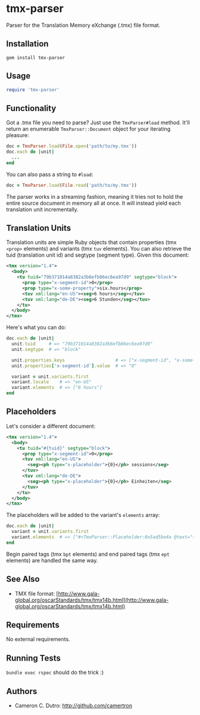 tmx-parser
=================

Parser for the Translation Memory eXchange (.tmx) file format.

## Installation

`gem install tmx-parser`

## Usage

```ruby
require 'tmx-parser'
```

## Functionality

Got a .tmx file you need to parse? Just use the `TmxParser#load` method. It'll return an enumerable `TmxParser::Document` object for your iterating pleasure:

```ruby
doc = TmxParser.load(File.open('path/to/my.tmx'))
doc.each do |unit|
  ...
end
```

You can also pass a string to `#load`:

```ruby
doc = TmxParser.load(File.read('path/to/my.tmx'))
```

The parser works in a streaming fashion, meaning it tries not to hold the entire source document in memory all at once. It will instead yield each translation unit incrementally.

## Translation Units

Translation units are simple Ruby objects that contain properties (tmx `<prop>` elements) and variants (tmx `tuv` elements). You can also retrieve the tuid (translation unit id) and segtype (segment type). Given this document:

```xml
<tmx version="1.4">
  <body>
    <tu tuid="79b371014a8382a3b6efb86ec6ea97d9" segtype="block">
      <prop type="x-segment-id">0</prop>
      <prop type="x-some-property">six.hours</prop>
      <tuv xml:lang="en-US"><seg>6 hours</seg></tuv>
      <tuv xml:lang="de-DE"><seg>6 Stunden</seg></tuv>
    </tu>
  </body>
</tmx>
```

Here's what you can do:

```ruby
doc.each do |unit|
  unit.tuid     # => "79b371014a8382a3b6efb86ec6ea97d9"
  unit.segtype  # => "block"

  unit.properties.keys                   # => ["x-segment-id", "x-some-property"]
  unit.properties['x-segment-id'].value  # => "0"

  variant = unit.variants.first
  variant.locale    # => "en-US"
  variant.elements  # => ["6 hours"]
end
```

## Placeholders

Let's consider a different document:

```xml
<tmx version="1.4">
  <body>
    <tu tuid="#{tuid}" segtype="block">
      <prop type="x-segment-id">0</prop>
      <tuv xml:lang="en-US">
        <seg><ph type="x-placeholder">{0}</ph> sessions</seg>
      </tuv>
      <tuv xml:lang="de-DE">
        <seg><ph type="x-placeholder">{0}</ph> Einheiten</seg>
      </tuv>
    </tu>
  </body>
</tmx>
```

The placeholders will be added to the variant's `elements` array:

```ruby
doc.each do |unit|
  variant = unit.variants.first
  variant.elements  # => ["#<TmxParser::Placeholder:0x5ad5be4a @text="{0}", @type="x-placeholder">", " sessions"]
end
```

Begin paired tags (tmx `bpt` elements) and end paired tags (tmx `ept` elements) are handled the same way.

## See Also

* TMX file format: [http://www.gala-global.org/oscarStandards/tmx/tmx14b.html](http://www.gala-global.org/oscarStandards/tmx/tmx14b.html)

## Requirements

No external requirements.

## Running Tests

`bundle exec rspec` should do the trick :)

## Authors

* Cameron C. Dutro: http://github.com/camertron
